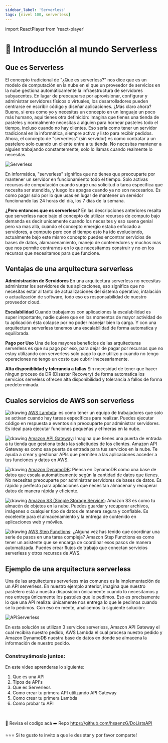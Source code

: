 ```yaml
---
sidebar_label: 'Serverless'
tags: [nivel 100, serverless]
---
```

import ReactPlayer from 'react-player'

# 🦄 Introducción al mundo Serverless

## Que es Serverless

El concepto tradicional de "¿Qué es serverless?" nos dice que es un modelo de computación en la nube en el que un proveedor de servicios en la nube gestiona automáticamente la infraestructura de servidores subyacentes. En lugar de preocuparse por aprovisionar, configurar y administrar servidores físicos o virtuales, los desarrolladores pueden centrarse en escribir código y diseñar aplicaciones. ¿Más claro ahora? Bueno, si eres como yo y necesitas un concepto en un lenguaje un poco más humano, aquí tienes otra definición: Imagina que tienes una tienda de pasteles y normalmente necesitas a alguien para hornear pasteles todo el tiempo, incluso cuando no hay clientes. Eso sería como tener un servidor tradicional en la informática, siempre activo y listo para recibir pedidos. Ahora, el concepto de "serverless" (sin servidor) es como contratar a un pastelero solo cuando un cliente entra a tu tienda. No necesitas mantener a alguien trabajando constantemente, solo lo llamas cuando realmente lo necesitas.

![Serverless](./img/Serverless.png)

En informática, "serverless" significa que no tienes que preocuparte por mantener un servidor en funcionamiento todo el tiempo. Solo activas recursos de computación cuando surge una solicitud o tarea específica que necesita ser atendida, y luego los apagas cuando ya no son necesarios. Es como pagar solo por lo que usas en lugar de mantener un servidor funcionando las 24 horas del día, los 7 días de la semana.

**¿Pero entonces que es serverless?**
En las descripciones anteriores resalta que serverless nace bajo el concepto de utilizar recursos de computo bajo demanda es decir unicamente cuando los necesites y eso suena genial pero va mas allá, cuando el concepto emergio estaba enfocado a servidores, a computo pero con el tiempo esto ha ido evoluciondo, actualmente bajo este mismo concepto puedes encontrar servicios de bases de datos, alamacenamiento, manejo de contenedores y muchos mas que nos permite centrarnos en lo que necesitamos construir y no en los recursos que necesitamos para que funcione.

## Ventajas de una arquitectura serverless

**Administración de Servidores**
    En una arquitectura serverless no necesitas administrar los servidores de tus aplicaciones, eso significa que no necesitas estar al tanto de actualizaciones del sistema operativo, intalación o actualización de software, todo eso es responsabilidad de nuestro proveedor cloud.

**Escalabilidad**
    Cuando trabajamos con aplicaciones la escalabilidad es super importante, nadie quiere que en los momentos de mayor actividad de tu aplicación ésta colapse por no poder manejar bien la carga. Y con una arquitectura serverless tenemos una escalabilidad de forma automatica y equilibrada. 

**Pago por Uso**
    Una de los mayores beneficios de las arquitecturas serverless es que su pago por eso, para dejar de pagar por recursos que no estoy utilizando con serverless solo pago lo que utilizo y cuando no tengo operaciones no tengo un costo que cubrir inecesariamente.


**Alta disponiblidad y tolerancia a fallas**
    Sin necesidad de tener que hacer ningun proceso de DR (Disaster Recovery) de forma automatica los servicios serveless ofrecen alta disponibilidad y tolerancia a fallos de forma predeterminada.



## Cuales servicios de AWS son serverless

![drawing](./img/Lambda.png) [ AWS Lambda](https://docs.aws.amazon.com/lambda/): es como tener un equipo de trabajadores que solo se activan cuando hay tareas específicas para realizar. Puedes ejecutar código en respuesta a eventos sin preocuparte por administrar servidores. Es ideal para ejecutar funciones pequeñas y efímeras en la nube.

![drawing](./img/API-Gateway.png) [ Amazon API Gateway](https://docs.aws.amazon.com/apigateway/): Imagina que tienes una puerta de entrada a tu tienda que gestiona todas las solicitudes de los clientes. Amazon API Gateway es como esa puerta de entrada para tus servicios en la nube. Te ayuda a crear y gestionar APIs que permiten a las aplicaciones acceder a tus funciones y datos en AWS.

![drawing](./img/DynamoDB.png) [ Amazon DynamoDB](https://docs.aws.amazon.com/dynamodb/): Piensa en DynamoDB como una base de datos que escala automáticamente según la cantidad de datos que tienes. No necesitas preocuparte por administrar servidores de bases de datos. Es rápido y perfecto para aplicaciones que necesitan almacenar y recuperar datos de manera rápida y eficiente.

![drawing](./img/Simple-Storage-Service.png) [ Amazon S3 (Simple Storage Service)](https://docs.aws.amazon.com/s3/): Amazon S3 es como tu almacén de objetos en la nube. Puedes guardar y recuperar archivos, imágenes o cualquier tipo de datos de manera segura y confiable. Es excelente para el almacenamiento y la entrega de contenido en aplicaciones web y móviles.

![drawing](./img/Step-Functions.png) [ AWS Step Functions](https://docs.aws.amazon.com/step-functions/): ¿Alguna vez has tenido que coordinar una serie de pasos en una tarea compleja? Amazon Step Functions es como tener un asistente que se encarga de coordinar esos pasos de manera automatizada. Puedes crear flujos de trabajo que conectan servicios serverless y otros recursos de AWS.


## Ejemplo de una arquitectura serverless

Una de las arquitecturas serverless más comunes es la implementación de un API serverless. En nuestro ejemplo anterior, imagina que nuestro pastelero está a nuestra disposición únicamente cuando lo necesitamos y nos entrega únicamente los pasteles que le pedimos. Eso es precisamente lo que una API realiza: únicamente nos entrega lo que le pedimos cuando se lo pedimos. Con eso en mente, analicemos la siguiente solución:

![APIServerless](./img/API%20serveless%20ARC.png)

En esta solución se utilizan 3 servicios serverless, Amazon API Gateway el cual recibira nuestro pedido, AWS Lambda el cual procesa nuestro pedido y Amazon DynamoDB nuestra base de datos en donde se almacena la información de nuestro pedido.

### Construyámoslo juntos:

En este video aprenderas lo siguiente:
1. Que es una API
1. Tipos de API's
1. Que es Serverless
1. Como crear tu primera API utilizando API Gateway
1. Como crear tu primera Lambda
1. Como probar tu API

<ReactPlayer controls url='https://www.youtube.com/watch?v=devsr3JviUw&ab_channel=WomenWhoCode' width="auto" /> <br/>


:gem: Revisa el codigo acá :arrow_right: Repo https://github.com/hsaenzG/DoListsAPI 

:star::star::star: Si te gusto te invito a que le des star y por favor comparte!